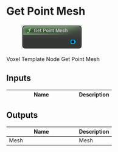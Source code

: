 # Get Point Mesh

<div align="left" data-full-width="false">

<figure><img src="Get_Point_Mesh.png" alt=""><figcaption></figcaption></figure>

</div>

Voxel Template Node Get Point Mesh

## Inputs

<table>
<thead><tr><th width="170">Name</th><th>Description</th></tr></thead>
<tbody>
</tbody>
</table>

## Outputs

<table>
<thead><tr><th width="170">Name</th><th>Description</th></tr></thead>
<tbody>
<tr><td>Mesh</td><td>Mesh</td></tr>
</tbody>
</table>